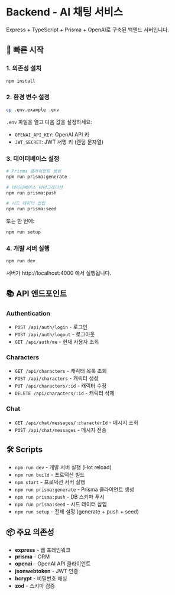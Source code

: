 # Backend - AI 채팅 서비스

Express + TypeScript + Prisma + OpenAI로 구축된 백엔드 서버입니다.

## 🚀 빠른 시작

### 1. 의존성 설치

```bash
npm install
```

### 2. 환경 변수 설정

```bash
cp .env.example .env
```

`.env` 파일을 열고 다음 값을 설정하세요:
- `OPENAI_API_KEY`: OpenAI API 키
- `JWT_SECRET`: JWT 서명 키 (랜덤 문자열)

### 3. 데이터베이스 설정

```bash
# Prisma 클라이언트 생성
npm run prisma:generate

# 데이터베이스 마이그레이션
npm run prisma:push

# 시드 데이터 삽입
npm run prisma:seed
```

또는 한 번에:
```bash
npm run setup
```

### 4. 개발 서버 실행

```bash
npm run dev
```

서버가 http://localhost:4000 에서 실행됩니다.

## 📚 API 엔드포인트

### Authentication
- `POST /api/auth/login` - 로그인
- `POST /api/auth/logout` - 로그아웃
- `GET /api/auth/me` - 현재 사용자 조회

### Characters
- `GET /api/characters` - 캐릭터 목록 조회
- `POST /api/characters` - 캐릭터 생성
- `PUT /api/characters/:id` - 캐릭터 수정
- `DELETE /api/characters/:id` - 캐릭터 삭제

### Chat
- `GET /api/chat/messages/:characterId` - 메시지 조회
- `POST /api/chat/messages` - 메시지 전송

## 🛠 Scripts

- `npm run dev` - 개발 서버 실행 (Hot reload)
- `npm run build` - 프로덕션 빌드
- `npm start` - 프로덕션 서버 실행
- `npm run prisma:generate` - Prisma 클라이언트 생성
- `npm run prisma:push` - DB 스키마 푸시
- `npm run prisma:seed` - 시드 데이터 삽입
- `npm run setup` - 전체 설정 (generate + push + seed)

## 📦 주요 의존성

- **express** - 웹 프레임워크
- **prisma** - ORM
- **openai** - OpenAI API 클라이언트
- **jsonwebtoken** - JWT 인증
- **bcrypt** - 비밀번호 해싱
- **zod** - 스키마 검증









